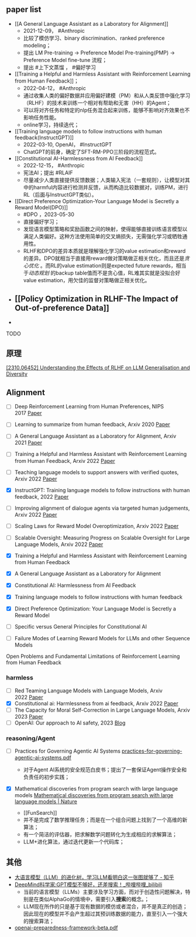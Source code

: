 ## paper list

- [[A General Language Assistant as a Laboratory for Alignment]]
	- 2021-12-09， #Anthropic
	- 比较了模仿学习、binary discrimination、ranked preference modeling；
	- 提出 LM Pre-training → Preference Model Pre-training(PMP) → Preference Model fine-tune 流程；
	- 提出 #上下文蒸馏 ， #偏好学习 
- [[Training a Helpful and Harmless Assistant with Reinforcement Learning from Human Feedback]]；
	- 2022-04-12， #Anthropic
	- 通过收集人类的偏好数据并应用偏好建模（PM）和从人类反馈中强化学习（RLHF）的技术来训练一个相对有帮助和无害（HH）的Agent； 
	-  可以将对齐任务和特定的nlp任务混合起来训练，能够不影响对齐效果也不影响任务性能。
	- online学习，持续迭代；
- [[Training language models to follow instructions with human feedback(InstructGPT)]]
	- 2022-03-10, OpenAI， #InstructGPT
	- ChatGPT的前身，确定了SFT-RM-PPO三阶段的流程范式。
- [[Constitutional AI-Harmlessness from AI Feedback]]
	- 2022-12-15， #Anthropic 
	- 宪法AI；提出 #RLAIF 
	- 尽量减少人类直接提供反馈数据；人类输入宪法（一套规则），让模型对其中的harmful内容进行检测并反馈，从而构造比较数据对，训练PM，进行RL（后面与InstructGPT类似）。
- [[Direct Preference Optimization-Your Language Model is Secretly a Reward Model(DPO)]]
	- #DPO ，2023-05-30
	- 直接偏好学习；
	- 发现语言模型策略和奖励函数之间的映射，使得能够直接训练语言模型以满足人类偏好。这种方法使用简单的交叉熵损失，无需强化学习或牺牲通用性。
	- RLHF和DPO的差异本质就是理解强化学习的value estimation和reward的差异。DPO就相当于直接用reward做对策略做正相关优化，而且还是*贪心优化* 。而RL的value estimation则是expected future rewards，相当于*动态规划* 的backup table值而不是贪心值，RL难其实就是没拟合好value estimation，用欠佳的监督对策略做正相关优化。
- [[Policy Optimization in RLHF-The Impact of Out-of-preference Data]]
	- 
- 
TODO

## 原理
[[2310.06452] Understanding the Effects of RLHF on LLM Generalisation and Diversity](https://arxiv.org/abs/2310.06452)


## Alignment

- [ ] Deep Reinforcement Learning from Human Preferences, NIPS 2017 [Paper](https://link.zhihu.com/?target=https%3A//arxiv.org/abs/1706.03741)
- [ ] Learning to summarize from human feedback, Arxiv 2020 [Paper](https://link.zhihu.com/?target=https%3A//arxiv.org/abs/2009.01325)
- [ ] A General Language Assistant as a Laboratory for Alignment, Arxiv 2021 [Paper](https://link.zhihu.com/?target=https%3A//arxiv.org/abs/2112.00861)
- [ ] Training a Helpful and Harmless Assistant with Reinforcement Learning from Human Feedback, Arxiv 2022 [Paper](https://link.zhihu.com/?target=https%3A//arxiv.org/abs/2204.05862)
- [ ] Teaching language models to support answers with verified quotes, Arxiv 2022 [Paper](https://link.zhihu.com/?target=https%3A//arxiv.org/abs/2203.11147)
- [x] InstructGPT: Training language models to follow instructions with human feedback, 2022 [Paper](https://link.zhihu.com/?target=https%3A//arxiv.org/abs/2203.02155)
- [ ] Improving alignment of dialogue agents via targeted human judgements, Arxiv 2022 [Paper](https://link.zhihu.com/?target=https%3A//arxiv.org/abs/2209.14375)
- [ ] Scaling Laws for Reward Model Overoptimization, Arxiv 2022 [Paper](https://link.zhihu.com/?target=https%3A//arxiv.org/abs/2210.10760)
- [ ] Scalable Oversight: Measuring Progress on Scalable Oversight for Large Language Models, Arxiv 2022 [Paper](https://link.zhihu.com/?target=https%3A//arxiv.org/pdf/2211.03540.pdf)
- [x] Training a Helpful and Harmless Assistant with Reinforcement Learning from Human Feedback
- [x] A General Language Assistant as a Laboratory for Alignment
- [x] Constitutional AI: Harmlessness from AI Feedback
- [x] Training language models to follow instructions with human feedback
- [x] Direct Preference Optimization: Your Language Model is Secretly a Reward Model
- [ ] Specific versus General Principles for Constitutional AI
- [ ] Failure Modes of Learning Reward Models for LLMs and other Sequence Models


Open Problems and Fundamental Limitations of Reinforcement Learning from Human Feedback
### harmless

- [ ] Red Teaming Language Models with Language Models, Arxiv 2022 [Paper](https://link.zhihu.com/?target=https%3A//arxiv.org/abs/2202.03286)
- [x] Constitutional ai: Harmlessness from ai feedback, Arxiv 2022 [Paper](https://link.zhihu.com/?target=https%3A//arxiv.org/abs/2212.08073)
- [ ] The Capacity for Moral Self-Correction in Large Language Models, Arxiv 2023 [Paper](https://link.zhihu.com/?target=https%3A//arxiv.org/abs/2302.07459)
- [ ] OpenAI: Our approach to AI safety, 2023 [Blog](https://link.zhihu.com/?target=https%3A//openai.com/blog/our-approach-to-ai-safety)

### reasoning/Agent 
- [ ] Practices for Governing Agentic AI Systems [practices-for-governing-agentic-ai-systems.pdf](https://cdn.openai.com/papers/practices-for-governing-agentic-ai-systems.pdf)
	-  对于Agent AI系统的安全规范白皮书；提出了一套保证Agent操作安全和负责任的初步实践；

- [x] Mathematical discoveries from program search with large language models [Mathematical discoveries from program search with large language models | Nature](https://www.nature.com/articles/s41586-023-06924-6)
	- [[FunSearch]]
	- 并不是完成了数学推理任务；而是在一个组合问题上找到了一个高维的新算法；
	- 有一个简洁的评估器，把求解数学问题转化为生成相应的求解算法；
	- LLM+进化算法，通过迭代更新一个代码库；

## 其他
- [大语言模型（LLM）的进化树，学习LLM看明白这一张图就够了 - 知乎](https://zhuanlan.zhihu.com/p/627491455)
- [DeepMind科学家:GPT模型不够好，还差搜索！\_哔哩哔哩\_bilibili](https://www.bilibili.com/video/BV1Eb4y1T7Fw/?buvid=XX7888273AF7697D5818467BE308AF8DD2080&from_spmid=default-value&is_story_h5=false&mid=X%2BBahFQiuDNXsN4Pq5HWJw%3D%3D&p=1&plat_id=122&share_from=ugc&share_medium=android&share_plat=android&share_session_id=8b6269b1-e207-4305-b68e-c8a071c39aa4&share_source=WEIXIN&share_tag=s_i&spmid=united.player-video-detail.0.0&timestamp=1702241765&unique_k=PNfwwXJ&up_id=437980486&vd_source=3f4448c688c0096124dbfa48b0a085c3)
	- 当前的语言模型（LLMs）主要涉及学习方面，而对于创造性问题解决，特别是在类似AlphaGo的情境中，需要引入**搜索**的概念。；
	- LLM现在所作的只是基于现有数据的模仿或者混合，并不是真正的创造；因此现在的模型并不会产生超过其预训练数据的能力，直至引入一个强大的搜索算法；
- [openai-preparedness-framework-beta.pdf](https://cdn.openai.com/openai-preparedness-framework-beta.pdf)
